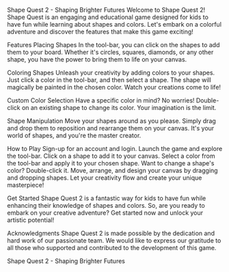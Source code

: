 Shape Quest 2 - Shaping Brighter Futures
Welcome to Shape Quest 2!
Shape Quest is an engaging and educational game designed for kids to have fun while learning about shapes and colors. Let's embark on a colorful adventure and discover the features that make this game exciting!

Features
Placing Shapes
In the tool-bar, you can click on the shapes to add them to your board. Whether it's circles, squares, diamonds, or any other shape, you have the power to bring them to life on your canvas.

Coloring Shapes
Unleash your creativity by adding colors to your shapes. Just click a color in the tool-bar, and then select a shape. The shape will magically be painted in the chosen color. Watch your creations come to life!

Custom Color Selection
Have a specific color in mind? No worries! Double-click on an existing shape to change its color. Your imagination is the limit.

Shape Manipulation
Move your shapes around as you please. Simply drag and drop them to reposition and rearrange them on your canvas. It's your world of shapes, and you're the master creator.

How to Play
Sign-up for an account and login.
Launch the game and explore the tool-bar.
Click on a shape to add it to your canvas.
Select a color from the tool-bar and apply it to your chosen shape.
Want to change a shape's color? Double-click it.
Move, arrange, and design your canvas by dragging and dropping shapes.
Let your creativity flow and create your unique masterpiece!

Get Started
Shape Quest 2 is a fantastic way for kids to have fun while enhancing their knowledge of shapes and colors. So, are you ready to embark on your creative adventure? Get started now and unlock your artistic potential!

Acknowledgments
Shape Quest 2 is made possible by the dedication and hard work of our passionate team. We would like to express our gratitude to all those who supported and contributed to the development of this game.

Shape Quest 2 - Shaping Brighter Futures
